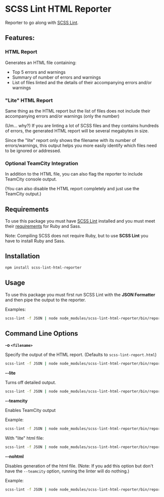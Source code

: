 # SCSS Lint HTML Reporter
Reporter to go along with [SCSS Lint](https://github.com/brigade/scss-lint).

## Features:

### HTML Report
Generates an HTML file containing:
  * Top 5 errors and warnings
  * Summary of number of errors and warnings
  * List of files linted and the details of their accompanying errors and/or warnings

### "Lite" HTML Report

Same thing as the HTML report but the list of files does not include their accompanying errors and/or warnings (only the number)

(Um... why?) If you are linting a lot of SCSS files and they contains hundreds of errors, the generated HTML report will be several megabytes in size.

Since the "lite" report only shows the filename with its number of errors/warnings, this output helps you more easily identify which files need to be ignored or addressed.

### Optional TeamCity Integration
In addition to the HTML file, you can also flag the reporter to include TeamCity console output.

(You can also disable the HTML report completely and just use the TeamCity output.)

## Requirements
To use this package you must have [SCSS Lint](https://github.com/brigade/scss-lint) installed and you must meet their [requirements](https://github.com/brigade/scss-lint#requirements) for Ruby and Sass.

Note: Compiling SCSS does not require Ruby, but to use **SCSS Lint** you have to install Ruby and Sass.

## Installation

```sh
npm install scss-lint-html-reporter
```

## Usage

To use this package you must first run SCSS Lint with the **JSON Formatter** and then pipe the output to the reporter.

Examples:

```sh
scss-lint -f JSON | node node_modules/scss-lint-html-reporter/bin/reporter.js

```

## Command Line Options

**-o `<filename>`**

Specify the output of the HTML report. (Defaults to `scss-lint-report.html`)

```sh
scss-lint -f JSON | node node_modules/scss-lint-html-reporter/bin/reporter.js -o my-report.html
```


**--lite**

Turns off detailed output.

```sh
scss-lint -f JSON | node node_modules/scss-lint-html-reporter/bin/reporter.js --lite
```

**--teamcity**

Enables TeamCity output

Example:

```sh
scss-lint -f JSON | node node_modules/scss-lint-html-reporter/bin/reporter.js --teamcity
```

With "lite" html file:

```sh
scss-lint -f JSON | node node_modules/scss-lint-html-reporter/bin/reporter.js --teamcity --lite
```

**--nohtml**

Disables generation of the html file. (Note: If you add this option but don't have the `--teamcity` option, running the linter will do nothing.)

Example:

```sh
scss-lint -f JSON | node node_modules/scss-lint-html-reporter/bin/reporter.js --nohtml --teamcity
```
